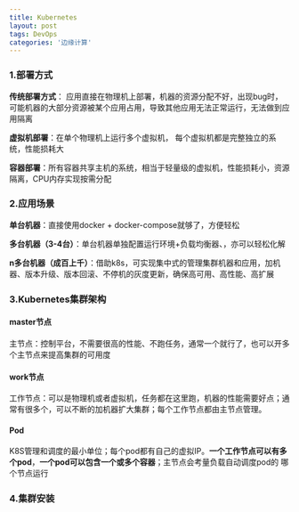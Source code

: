 ```yaml
---
title: Kubernetes
layout: post
tags: DevOps
categories: '边缘计算'
---
```


### 1.部署方式

**传统部署方式**： 应用直接在物理机上部署，机器的资源分配不好，出现bug时，可能机器的大部分资源被某个应用占用，导致其他应用无法正常运行，无法做到应用隔离

**虚拟机部署**：在单个物理机上运行多个虚拟机， 每个虚拟机都是完整独立的系统，性能损耗大

**容器部署**：所有容器共享主机的系统，相当于轻量级的虚拟机，性能损耗小，资源隔离，CPU内存实现按需分配

### 2.应用场景

**单台机器**：直接使用docker + docker-compose就够了，方便轻松

**多台机器（3-4台）**：单台机器单独配置运行环境+负载均衡器、，亦可以轻松化解

**n多台机器（成百上千）**：借助k8s，可实现集中式的管理集群机器和应用，加机器、版本升级、版本回滚、不停机的灰度更新，确保高可用、高性能、高扩展

### 3.Kubernetes集群架构

#### 	master节点

​	主节点：控制平台，不需要很高的性能、不跑任务，通常一个就行了，也可以开多个主节点来提高集群的可用度

#### 	work节点

​	工作节点：可以是物理机或者虚拟机，任务都在这里跑，机器的性能需要好点；通常有很多个，可以不断的加机器扩大集群；每个工作节点都由主节点管理。

#### 	Pod

​	K8S管理和调度的最小单位；每个pod都有自己的虚拟IP。**一个工作节点可以有多个pod**，**一个pod可以包含一个或多个容器**；主节点会考量负载自动调度pod的  哪个节点运行

### 4.集群安装

